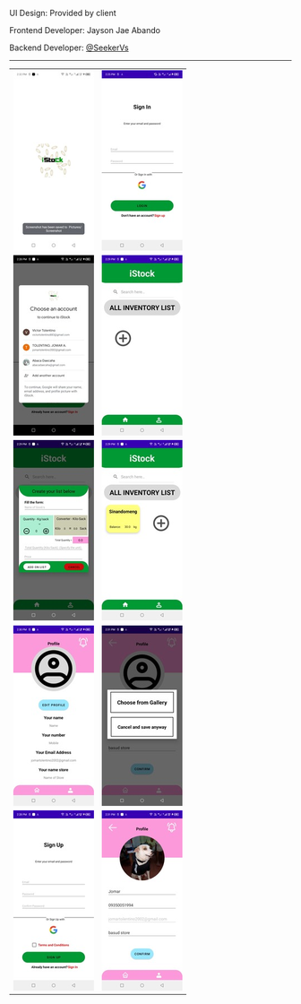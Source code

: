 UI Design: Provided by client

Frontend Developer: Jayson Jae Abando

Backend Developer: [@SeekerVs](https://github.com/seekerVs)

---


<table>
  <tr>
    <td>
      <img src="https://raw.githubusercontent.com/seekerVs/iStock/main/demo%20images/Screenshot_20250111-143249.jpg" alt="Image">
    </td>
    <td>
      <img src="https://raw.githubusercontent.com/seekerVs/iStock/main/demo%20images/Screenshot_20250111-142529.jpg" alt="Image">
    </td>
  </tr>
  <tr>
    <td>
      <img src="https://raw.githubusercontent.com/seekerVs/iStock/main/demo%20images/Screenshot_20250111-142842.jpg" alt="Image">
    </td>
    <td>
      <img src="https://raw.githubusercontent.com/seekerVs/iStock/main/demo%20images/Screenshot_20250111-142906.jpg" alt="Image">
    </td>
  </tr>
  <tr>
    <td>
      <img src="https://raw.githubusercontent.com/seekerVs/iStock/main/demo%20images/Screenshot_20250111-142911.jpg" alt="Image">
    </td>
    <td>
      <img src="https://raw.githubusercontent.com/seekerVs/iStock/main/demo%20images/Screenshot_20250111-142956.jpg" alt="Image">
    </td>
  </tr>
  <tr>
    <td>
      <img src="https://raw.githubusercontent.com/seekerVs/iStock/main/demo%20images/Screenshot_20250111-143011.jpg" alt="Image">
    </td>
    <td>
      <img src="https://raw.githubusercontent.com/seekerVs/iStock/main/demo%20images/Screenshot_20250111-143125.jpg" alt="Image">
    </td>
  </tr>
  <tr>
    <td>
      <img src="https://raw.githubusercontent.com/seekerVs/iStock/main/demo%20images/Screenshot_20250111-142836.jpg" alt="Image">
    </td>
    <td>
      <img src="https://raw.githubusercontent.com/seekerVs/iStock/main/demo%20images/Screenshot_20250111-143155.jpg" alt="Image">
    </td>
  </tr>
</table>
